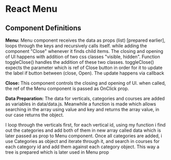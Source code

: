 React Menu<br/>
=======
**Component Definitions**<br/>
-----
**Menu:**
Menu component receives the data as props (list) [prepared earlier], loops through the keys and recursively calls itself. while adding the component "Close" whenever it finds child items. The closing and opening of Ul happens with addition of two css classes "visible, hidden". Function toggleClose() handles the addition of these two classes. toggleClose() expects the parameter which is ref of Close button in order for it to update the label if button between (close, Open). The update happens via callback

**Close:**
This component controls the closing and opening of Ul. when called, the ref of the Menu component is passed as OnClick prop.

**Data Preparation:**
The data for verticals, categories and courses are added as variables in data/data.js. Meanwhile a function is made which allows searching in the array using value and key and returns the array value, in our case returns the object.

I loop through the verticals first, for each vertical id, using my function i find out the categories and add both of them in new array called data which is later passed as prop to Menu component. Once all categories are added, i use Categories as object and iterate through it, and search in courses for each category id and add them against each category object. This way a tree is prepared which is later used in Menu prop
